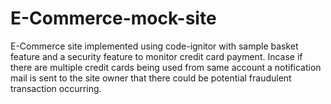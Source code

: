 # E-Commerce-mock-site
E-Commerce site implemented using code-ignitor with sample basket feature and a security feature to monitor credit card payment. Incase if there are multiple credit cards being used from same account a notification mail is sent to the site owner that there could be potential fraudulent transaction occurring.
